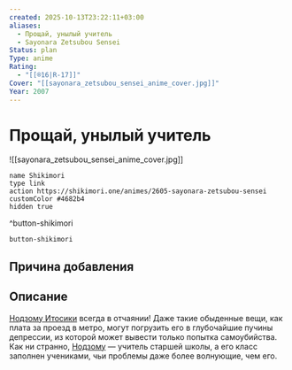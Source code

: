 ```yaml
---
created: 2025-10-13T23:22:11+03:00
aliases:
  - Прощай, унылый учитель
  - Sayonara Zetsubou Sensei
Status: plan
Type: anime
Rating:
  - "[[®️16|R-17]]"
Cover: "[[sayonara_zetsubou_sensei_anime_cover.jpg]]"
Year: 2007
---
```


# Прощай, унылый учитель

![[sayonara_zetsubou_sensei_anime_cover.jpg]]



```button
name Shikimori
type link
action https://shikimori.one/animes/2605-sayonara-zetsubou-sensei
customColor #4682b4
hidden true
```
^button-shikimori





`button-shikimori`

## Причина добавления




## Описание

[Нодзому Итосики](https://shikimori.one/characters/3169-nozomu-itoshiki) всегда в отчаянии! Даже такие обыденные вещи, как плата за проезд в метро, могут погрузить его в глубочайшие пучины депрессии, из которой может вывести только попытка самоубийства. Как ни странно, [Нодзому](https://shikimori.one/characters/3169-nozomu-itoshiki) — учитель старшей школы, а его класс заполнен учениками, чьи проблемы даже более волнующие, чем его.
